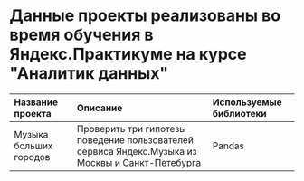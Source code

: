 # Данные проекты реализованы во время обучения в Яндекс.Практикуме на курсе "Аналитик данных"
| Название проекта | Описание | Используемые библиотеки | 
| :---------------------- | :---------------------- | :---------------------- |
| Музыка больших городов | Проверить три гипотезы поведение пользователей сервиса Яндекс.Музыка из Москвы и Санкт-Петебурга | Pandas |
